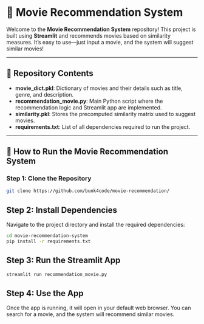 # 🎥 Movie Recommendation System

Welcome to the **Movie Recommendation System** repository! This project is built using **Streamlit** and recommends movies based on similarity measures. It’s easy to use—just input a movie, and the system will suggest similar movies!

---

## 📂 **Repository Contents**

- **movie_dict.pkl**: Dictionary of movies and their details such as title, genre, and description.
- **recommendation_movie.py**: Main Python script where the recommendation logic and Streamlit app are implemented.
- **similarity.pkl**: Stores the precomputed similarity matrix used to suggest movies.
- **requirements.txt**: List of all dependencies required to run the project.

---

## 🚀 **How to Run the Movie Recommendation System**

### Step 1: Clone the Repository
```bash
git clone https://github.com/bunk4code/movie-recommendation/
```

## Step 2: Install Dependencies
Navigate to the project directory and install the required dependencies:

```bash
cd movie-recommendation-system
pip install -r requirements.txt
```

## Step 3: Run the Streamlit App
```bash
streamlit run recommendation_movie.py
```
## Step 4: Use the App
Once the app is running, it will open in your default web browser. You can search for a movie, and the system will recommend similar movies.











